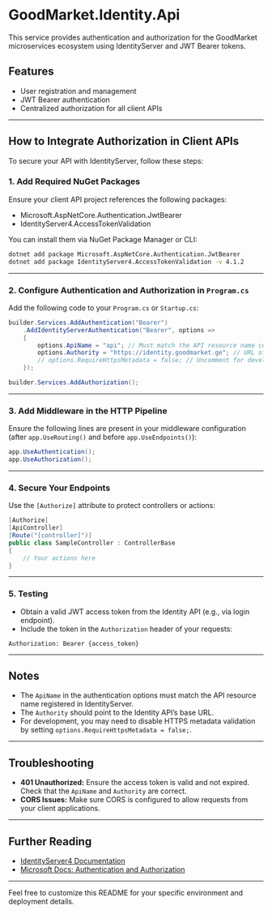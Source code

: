 # GoodMarket.Identity.Api

This service provides authentication and authorization for the GoodMarket microservices ecosystem using IdentityServer and JWT Bearer tokens.

## Features

- User registration and management
- JWT Bearer authentication
- Centralized authorization for all client APIs

---

## How to Integrate Authorization in Client APIs

To secure your API with IdentityServer, follow these steps:

### 1. Add Required NuGet Packages

Ensure your client API project references the following packages:

- Microsoft.AspNetCore.Authentication.JwtBearer
- IdentityServer4.AccessTokenValidation

You can install them via NuGet Package Manager or CLI:

```sh
dotnet add package Microsoft.AspNetCore.Authentication.JwtBearer
dotnet add package IdentityServer4.AccessTokenValidation -v 4.1.2
```

---

### 2. Configure Authentication and Authorization in `Program.cs`

Add the following code to your `Program.cs` or `Startup.cs`:

```csharp
builder.Services.AddAuthentication("Bearer")
    .AddIdentityServerAuthentication("Bearer", options =>
    {
        options.ApiName = "api"; // Must match the API resource name configured in IdentityServer
        options.Authority = "https://identity.goodmarket.ge"; // URL of the Identity API
        // options.RequireHttpsMetadata = false; // Uncomment for development if not using HTTPS
    });

builder.Services.AddAuthorization();
```

---

### 3. Add Middleware in the HTTP Pipeline

Ensure the following lines are present in your middleware configuration (after `app.UseRouting()` and before `app.UseEndpoints()`):

```csharp
app.UseAuthentication();
app.UseAuthorization();
```

---

### 4. Secure Your Endpoints

Use the `[Authorize]` attribute to protect controllers or actions:

```csharp
[Authorize]
[ApiController]
[Route("[controller]")]
public class SampleController : ControllerBase
{
    // Your actions here
}
```

---

### 5. Testing

- Obtain a valid JWT access token from the Identity API (e.g., via login endpoint).
- Include the token in the `Authorization` header of your requests:

```
Authorization: Bearer {access_token}
```

---

## Notes

- The `ApiName` in the authentication options must match the API resource name registered in IdentityServer.
- The `Authority` should point to the Identity API’s base URL.
- For development, you may need to disable HTTPS metadata validation by setting `options.RequireHttpsMetadata = false;`.

---

## Troubleshooting

- **401 Unauthorized:** Ensure the access token is valid and not expired. Check that the `ApiName` and `Authority` are correct.
- **CORS Issues:** Make sure CORS is configured to allow requests from your client applications.

---

## Further Reading

- [IdentityServer4 Documentation](https://identityserver4.readthedocs.io/)
- [Microsoft Docs: Authentication and Authorization](https://docs.microsoft.com/en-us/aspnet/core/security/)

---

Feel free to customize this README for your specific environment and deployment details.
